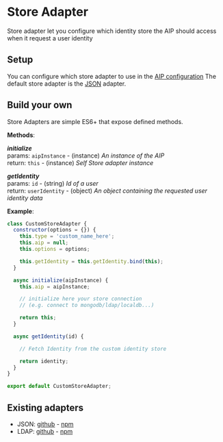 # Store Adapter

Store adapter let you configure which identity store the AIP should access when it request a user identity

## Setup

You can configure which store adapter to use in the [AIP configuration](configuration.md)
The default store adapter is the [JSON]() adapter.

## Build your own

Store Adapters are simple ES6+ that expose defined methods.

**Methods**:

***initialize***<br />
params: `aipInstance` - (instance) _An instance of the AIP_<br />
return: `this` - (instance) _Self Store adapter instance_

***getIdentity***<br />
params: `id` - (string) _Id of a user_<br />
return: `userIdentity` - (object) _An object containing the requested user identity data_

**Example**:
```js
class CustomStoreAdapter {
  constructor(options = {}) {
    this.type = 'custom_name_here';
    this.aip = null;
    this.options = options;

    this.getIdentity = this.getIdentity.bind(this);
  }

  async initialize(aipInstance) {
    this.aip = aipInstance;

    // initialize here your store connection
    // (e.g. connect to mongodb/ldap/localdb...)

    return this;
  }

  async getIdentity(id) {

    // Fetch Identity from the custom identity store

    return identity;
  }
}

export default CustomStoreAdapter;
```

## Existing adapters

- JSON: [github](link) - [npm](link)
- LDAP: [github](link) - [npm](link)
